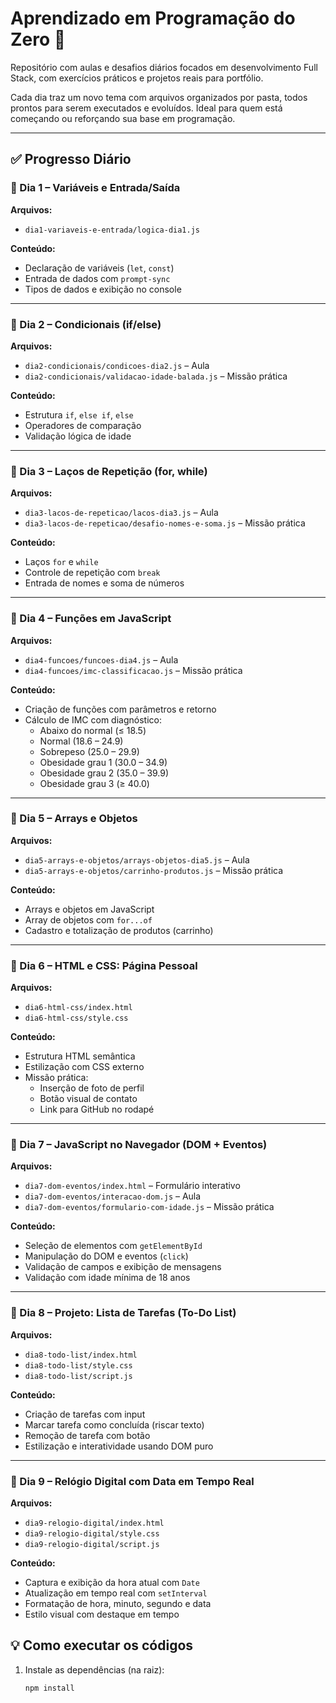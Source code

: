 # Aprendizado em Programação do Zero 🚀

Repositório com aulas e desafios diários focados em desenvolvimento Full Stack, com exercícios práticos e projetos reais para portfólio.

Cada dia traz um novo tema com arquivos organizados por pasta, todos prontos para serem executados e evoluídos. Ideal para quem está começando ou reforçando sua base em programação.

---

## ✅ Progresso Diário

### 📌 Dia 1 – Variáveis e Entrada/Saída
**Arquivos:**
- `dia1-variaveis-e-entrada/logica-dia1.js`

**Conteúdo:**
- Declaração de variáveis (`let`, `const`)
- Entrada de dados com `prompt-sync`
- Tipos de dados e exibição no console

---

### 📌 Dia 2 – Condicionais (if/else)
**Arquivos:**
- `dia2-condicionais/condicoes-dia2.js` – Aula
- `dia2-condicionais/validacao-idade-balada.js` – Missão prática

**Conteúdo:**
- Estrutura `if`, `else if`, `else`
- Operadores de comparação
- Validação lógica de idade

---

### 📌 Dia 3 – Laços de Repetição (for, while)
**Arquivos:**
- `dia3-lacos-de-repeticao/lacos-dia3.js` – Aula
- `dia3-lacos-de-repeticao/desafio-nomes-e-soma.js` – Missão prática

**Conteúdo:**
- Laços `for` e `while`
- Controle de repetição com `break`
- Entrada de nomes e soma de números

---

### 📌 Dia 4 – Funções em JavaScript
**Arquivos:**
- `dia4-funcoes/funcoes-dia4.js` – Aula
- `dia4-funcoes/imc-classificacao.js` – Missão prática

**Conteúdo:**
- Criação de funções com parâmetros e retorno
- Cálculo de IMC com diagnóstico:
  - Abaixo do normal (≤ 18.5)
  - Normal (18.6 – 24.9)
  - Sobrepeso (25.0 – 29.9)
  - Obesidade grau 1 (30.0 – 34.9)
  - Obesidade grau 2 (35.0 – 39.9)
  - Obesidade grau 3 (≥ 40.0)

---

### 📌 Dia 5 – Arrays e Objetos
**Arquivos:**
- `dia5-arrays-e-objetos/arrays-objetos-dia5.js` – Aula
- `dia5-arrays-e-objetos/carrinho-produtos.js` – Missão prática

**Conteúdo:**
- Arrays e objetos em JavaScript
- Array de objetos com `for...of`
- Cadastro e totalização de produtos (carrinho)

---

### 📌 Dia 6 – HTML e CSS: Página Pessoal
**Arquivos:**
- `dia6-html-css/index.html`
- `dia6-html-css/style.css`

**Conteúdo:**
- Estrutura HTML semântica
- Estilização com CSS externo
- Missão prática:
  - Inserção de foto de perfil
  - Botão visual de contato
  - Link para GitHub no rodapé

---

### 📌 Dia 7 – JavaScript no Navegador (DOM + Eventos)
**Arquivos:**
- `dia7-dom-eventos/index.html` – Formulário interativo
- `dia7-dom-eventos/interacao-dom.js` – Aula
- `dia7-dom-eventos/formulario-com-idade.js` – Missão prática

**Conteúdo:**
- Seleção de elementos com `getElementById`
- Manipulação do DOM e eventos (`click`)
- Validação de campos e exibição de mensagens
- Validação com idade mínima de 18 anos

---

### 📌 Dia 8 – Projeto: Lista de Tarefas (To-Do List)
**Arquivos:**
- `dia8-todo-list/index.html`
- `dia8-todo-list/style.css`
- `dia8-todo-list/script.js`

**Conteúdo:**
- Criação de tarefas com input
- Marcar tarefa como concluída (riscar texto)
- Remoção de tarefa com botão
- Estilização e interatividade usando DOM puro

---

### 📌 Dia 9 – Relógio Digital com Data em Tempo Real
**Arquivos:**
- `dia9-relogio-digital/index.html`
- `dia9-relogio-digital/style.css`
- `dia9-relogio-digital/script.js`

**Conteúdo:**
- Captura e exibição da hora atual com `Date`
- Atualização em tempo real com `setInterval`
- Formatação de hora, minuto, segundo e data
- Estilo visual com destaque em tempo



## 💡 Como executar os códigos

1. Instale as dependências (na raiz):
   ```bash
   npm install


